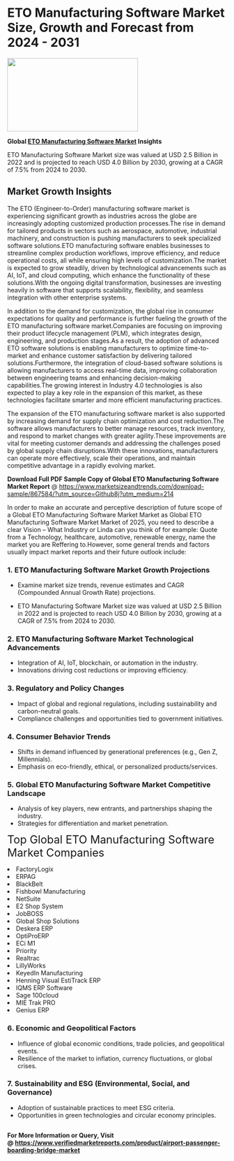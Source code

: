 <H1>ETO Manufacturing Software Market Size, Growth and Forecast from 2024 - 2031</H1><img class="aligncenter size-medium wp-image-584254" src="https://thirdeyenews.in/wp-content/uploads/2024/09/Global-Market-Research-300x168.jpeg" alt="" width="300" height="168" /><p><strong>Global&nbsp;<a href="https://www.marketsizeandtrends.com/download-sample/867584/?utm_source=Github8j?utm_medium=214">ETO Manufacturing Software Market</a> Insights</strong></p><p>ETO Manufacturing Software Market size was valued at USD 2.5 Billion in 2022 and is projected to reach USD 4.0 Billion by 2030, growing at a CAGR of 7.5% from 2024 to 2030.</p><p><h2>Market Growth Insights</h2> <p>The ETO (Engineer-to-Order) manufacturing software market is experiencing significant growth as industries across the globe are increasingly adopting customized production processes.The rise in demand for tailored products in sectors such as aerospace, automotive, industrial machinery, and construction is pushing manufacturers to seek specialized software solutions.ETO manufacturing software enables businesses to streamline complex production workflows, improve efficiency, and reduce operational costs, all while ensuring high levels of customization.The market is expected to grow steadily, driven by technological advancements such as AI, IoT, and cloud computing, which enhance the functionality of these solutions.With the ongoing digital transformation, businesses are investing heavily in software that supports scalability, flexibility, and seamless integration with other enterprise systems.</p> <p>In addition to the demand for customization, the global rise in consumer expectations for quality and performance is further fueling the growth of the ETO manufacturing software market.Companies are focusing on improving their product lifecycle management (PLM), which integrates design, engineering, and production stages.As a result, the adoption of advanced ETO software solutions is enabling manufacturers to optimize time-to-market and enhance customer satisfaction by delivering tailored solutions.Furthermore, the integration of cloud-based software solutions is allowing manufacturers to access real-time data, improving collaboration between engineering teams and enhancing decision-making capabilities.The growing interest in Industry 4.0 technologies is also expected to play a key role in the expansion of this market, as these technologies facilitate smarter and more efficient manufacturing practices.<p>The expansion of the ETO manufacturing software market is also supported by increasing demand for supply chain optimization and cost reduction.The software allows manufacturers to better manage resources, track inventory, and respond to market changes with greater agility.These improvements are vital for meeting customer demands and addressing the challenges posed by global supply chain disruptions.With these innovations, manufacturers can operate more effectively, scale their operations, and maintain competitive advantage in a rapidly evolving market.</p> <p><span class=""><strong>Download Full PDF Sample Copy of Global ETO Manufacturing Software Market Report</strong> @ <a href="https://www.marketsizeandtrends.com/download-sample/867584/?utm_source=Github8j?utm_medium=214" target="_blank">https://www.marketsizeandtrends.com/download-sample/867584/?utm_source=Github8j?utm_medium=214</a></span></p><p>In order to make an accurate and perceptive description of future scope of a Global&nbsp;ETO Manufacturing Software Market Market as Global&nbsp;ETO Manufacturing Software Market Market of 2025, you need to describe a clear Vision &ndash; What Industry or Linda can you think of for example: Quote from a Technology, healthcare, automotive, renewable energy, name the market you are Reffering to.However, some general trends and factors usually impact market reports and their future outlook include:</p><h3>1.&nbsp;<strong>ETO Manufacturing Software Market Growth Projections</strong></h3><ul><li>Examine market size trends, revenue estimates and CAGR (Compounded Annual Growth Rate) projections.</li><li><p>ETO Manufacturing Software Market size was valued at USD 2.5 Billion in 2022 and is projected to reach USD 4.0 Billion by 2030, growing at a CAGR of 7.5% from 2024 to 2030.</p></li></ul><h3>2.&nbsp;<strong>ETO Manufacturing Software Market Technological Advancements</strong></h3><ul><li>Integration of AI, IoT, blockchain, or automation in the industry.</li><li>Innovations driving cost reductions or improving efficiency.</li></ul><h3>3.&nbsp;<strong>Regulatory and Policy Changes</strong></h3><ul><li>Impact of global and regional regulations, including sustainability and carbon-neutral goals.</li><li>Compliance challenges and opportunities tied to government initiatives.</li></ul><h3>4.&nbsp;<strong>Consumer Behavior Trends</strong></h3><ul><li>Shifts in demand influenced by generational preferences (e.g., Gen Z, Millennials).</li><li>Emphasis on eco-friendly, ethical, or personalized products/services.</li></ul><h3>5.&nbsp;<strong>Global ETO Manufacturing Software Market Competitive Landscape</strong></h3><ul><li>Analysis of key players, new entrants, and partnerships shaping the industry.</li><li>Strategies for differentiation and market penetration.</li></ul><p data-pm-slice="1 1 []"><span style="color: inherit; font-family: inherit; font-size: 25px;">Top Global ETO Manufacturing Software Market Companies</span></p><div class="" data-test-id=""><p><li>FactoryLogix</li><li> ERPAG</li><li> BlackBelt</li><li> Fishbowl Manufacturing</li><li> NetSuite</li><li> E2 Shop System</li><li> JobBOSS</li><li> Global Shop Solutions</li><li> Deskera ERP</li><li> OptiProERP</li><li> ECi M1</li><li> Priority</li><li> Realtrac</li><li> LillyWorks</li><li> KeyedIn Manufacturing</li><li> Henning Visual EstiTrack ERP</li><li> IQMS ERP Software</li><li> Sage 100cloud</li><li> MIE Trak PRO</li><li> Genius ERP</li></p></div><h3>6.&nbsp;<strong>Economic and Geopolitical Factors</strong></h3><ul><li>Influence of global economic conditions, trade policies, and geopolitical events.</li><li>Resilience of the market to inflation, currency fluctuations, or global crises.</li></ul><h3>7.&nbsp;<strong>Sustainability and ESG (Environmental, Social, and Governance)</strong></h3><ul><li>Adoption of sustainable practices to meet ESG criteria.</li><li>Opportunities in green technologies and circular economy principles.</li></ul><h2><strong style="font-size: 14px;">For More Information or Query, Visit @&nbsp;</strong><a style="background-color: #ffffff; font-size: 14px;" href="https://www.marketsizeandtrends.com/report/eto-manufacturing-software-market/" target="_blank">https://www.verifiedmarketreports.com/product/airport-passenger-boarding-bridge-market</a></h2>
